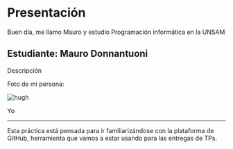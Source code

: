 # Presentación

Buen día, me llamo Mauro y estudio Programación informática en la UNSAM


## Estudiante: Mauro Donnantuoni

Descripción

Foto de mi persona:

![hugh](https://user-images.githubusercontent.com/87683709/225167801-d2e48f05-56c0-445e-9ac8-280950b324b8.jpeg)


Yo

------

Esta práctica está pensada para ir familiarizándose con la plataforma de GitHub, herramienta que vamos a estar usando para las entregas de TPs.

